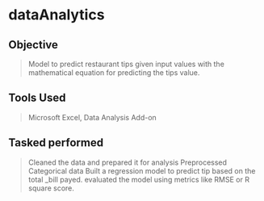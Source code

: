 # dataAnalytics
## Objective
> Model to predict restaurant tips given input values with the mathematical equation for predicting the tips value.
## Tools Used
> Microsoft Excel, Data Analysis Add-on
## Tasked performed
> Cleaned the data and prepared it for analysis
> Preprocessed Categorical data
> Built a regression model to predict tip based on the total _bill payed.
> evaluated the model using metrics like RMSE or R square score.
